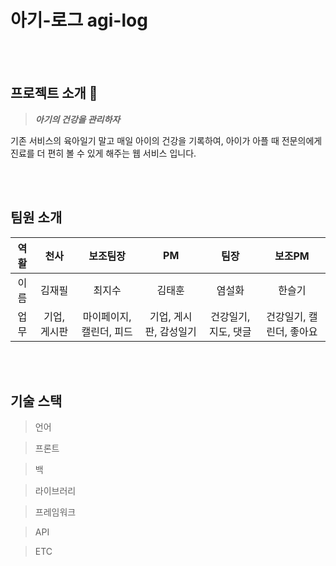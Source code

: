 # 아기-로그 agi-log

<div align="center">
</div>

<br><br>

## 프로젝트 소개 💸

> **_아기의 건강을 관리하자_**

기존 서비스의 육아일기 말고 매일 아이의 건강을 기록하여, 아이가 아플 때 전문의에게 진료를 더 편히 볼 수 있게 해주는 웹 서비스 입니다.

<br><br>

## 팀원 소개 
|역활|천사|보조팀장|PM|팀장|보조PM|
|:---:|:---:|:---:|:---:|:---:|:---:|
|이름|김재필|최지수|김태훈|염설화|한슬기|
|업무|기업, 게시판|마이페이지, 캘린더, 피드|기업, 게시판, 감성일기|건강일기, 지도, 댓글|건강일기, 캘린더, 좋아요|

<br><br>

## 기술 스택 

> 언어

<div align="center">
</div>

> 프론트

<div align="center">
</div>

> 백

<div align="center">
</div>

> 라이브러리

<div align="center">
</div>

> 프레임워크

<div align="center">
</div>

> API

<div align="center">
</div>

> ETC

<div align="center">
</div>
